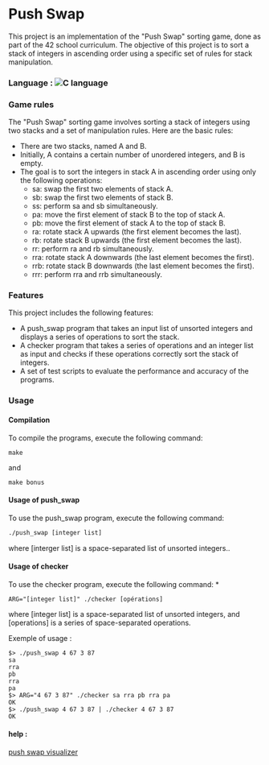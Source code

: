 # Push Swap

This project is an implementation of the "Push Swap" sorting game, done as part of the 42 school curriculum. The objective of this project is to sort a stack of integers in ascending order using a specific set of rules for stack manipulation.

### Language : ![C language](https://img.shields.io/badge/C-00599C?style=for-the-badge&logo=c&logoColor=white)
### Game rules
The "Push Swap" sorting game involves sorting a stack of integers using two stacks and a set of manipulation rules. Here are the basic rules:

* There are two stacks, named A and B.
* Initially, A contains a certain number of unordered integers, and B is empty.
* The goal is to sort the integers in stack A in ascending order using only the following operations:
  * sa: swap the first two elements of stack A.
  * sb: swap the first two elements of stack B.
  * ss: perform sa and sb simultaneously.
  * pa: move the first element of stack B to the top of stack A.
  * pb: move the first element of stack A to the top of stack B.
  * ra: rotate stack A upwards (the first element becomes the last).
  * rb: rotate stack B upwards (the first element becomes the last).
  * rr: perform ra and rb simultaneously.
  * rra: rotate stack A downwards (the last element becomes the first).
  * rrb: rotate stack B downwards (the last element becomes the first).
  * rrr: perform rra and rrb simultaneously.

### Features
This project includes the following features:

* A push_swap program that takes an input list of unsorted integers and displays a series of operations to sort the stack.
* A checker program that takes a series of operations and an integer list as input and checks if these operations correctly sort the stack of integers.
* A set of test scripts to evaluate the performance and accuracy of the programs.

### Usage

#### Compilation
To compile the programs, execute the following command:

```terminal
make
```
and
```
make bonus
```

#### Usage of push_swap

To use the push_swap program, execute the following command:

```bash
./push_swap [integer list]
```
where [interger list] is a space-separated list of unsorted integers..

#### Usage of checker
To use the checker program, execute the following command:
*
```
ARG="[integer list]" ./checker [opérations]
```
where [integer list] is a space-separated list of unsorted integers, and [operations] is a series of space-separated operations.

Exemple of usage :

```shell
$> ./push_swap 4 67 3 87
sa
rra
pb
rra
pa
$> ARG="4 67 3 87" ./checker sa rra pb rra pa
OK
$> ./push_swap 4 67 3 87 | ./checker 4 67 3 87
OK
```
#### help : 
[push swap visualizer](https://github.com/o-reo/push_swap_visualizer)
